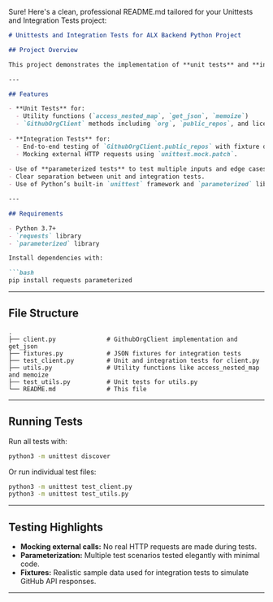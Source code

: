 Sure! Here's a clean, professional README.md tailored for your Unittests and Integration Tests project:

````markdown
# Unittests and Integration Tests for ALX Backend Python Project

## Project Overview

This project demonstrates the implementation of **unit tests** and **integration tests** for Python functions and classes, focusing on best practices like **mocking**, **parameterization**, and **fixtures**. It primarily tests a `GithubOrgClient` class that interacts with the GitHub API and utility functions for nested map access and HTTP requests.

---

## Features

- **Unit Tests** for:
  - Utility functions (`access_nested_map`, `get_json`, `memoize`)
  - `GithubOrgClient` methods including `org`, `public_repos`, and license checking.
  
- **Integration Tests** for:
  - End-to-end testing of `GithubOrgClient.public_repos` with fixture data.
  - Mocking external HTTP requests using `unittest.mock.patch`.
  
- Use of **parameterized tests** to test multiple inputs and edge cases cleanly.
- Clear separation between unit and integration tests.
- Use of Python’s built-in `unittest` framework and `parameterized` library.

---

## Requirements

- Python 3.7+
- `requests` library
- `parameterized` library

Install dependencies with:

```bash
pip install requests parameterized
````

---

## File Structure

```
.
├── client.py              # GithubOrgClient implementation and get_json
├── fixtures.py            # JSON fixtures for integration tests
├── test_client.py         # Unit and integration tests for client.py
├── utils.py               # Utility functions like access_nested_map and memoize
├── test_utils.py          # Unit tests for utils.py
└── README.md              # This file
```

---

## Running Tests

Run all tests with:

```bash
python3 -m unittest discover
```

Or run individual test files:

```bash
python3 -m unittest test_client.py
python3 -m unittest test_utils.py
```

---

## Testing Highlights

* **Mocking external calls:** No real HTTP requests are made during tests.
* **Parameterization:** Multiple test scenarios tested elegantly with minimal code.
* **Fixtures:** Realistic sample data used for integration tests to simulate GitHub API responses.

---
